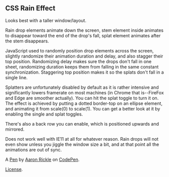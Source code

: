CSS Rain Effect
---------------
Looks best with a taller window/layout.

Rain drop elements animate down the screen, stem element inside animates to disappear toward the end of the drop's fall, splat element animates after the stem disappears.

JavaScript used to randomly position drop elements across the screen, slightly randomize their animation duration and delay, and also stagger their top position. Randomizing delay makes sure the drops don't fall in one sheet, randomizing duration keeps them from falling in the same constant synchronization. Staggering top position makes it so the splats don't fall in a single line.

Splatters are unfortunately disabled by default as it is rather intensive and significantly lowers framerate on most machines (in Chrome that is--FireFox and Edge are smoother actually). You can hit the splat toggle to turn it on. The effect is achieved by putting a dotted border-top on an ellipse element, and animating it from scale(0) to scale(1). You can get a better look at it by enabling the single and splat toggles.

There's also a back row you can enable, which is positioned upwards and mirrored.

Does not work well with IE11 at all for whatever reason. Rain drops will not even show unless you jiggle the window size a bit, and at that point all the animations are out of sync.

A [Pen](http://codepen.io/arickle/pen/XKjMZY) by [Aaron Rickle](http://codepen.io/arickle) on [CodePen](http://codepen.io/).

[License](http://codepen.io/arickle/pen/XKjMZY/license).